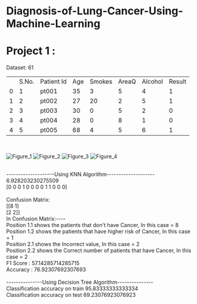 # Diagnosis-of-Lung-Cancer-Using-Machine-Learning

# Project 1 : 
<p>
Dataset:  61 <br>
   <table>
      <th>
         <td>S.No.</td>
         <td>Patient Id</td>
         <td>Age</td>
         <td>Smokes</td>
         <td>AreaQ</td>
         <td>Alcohol</td>
         <td>Result</td>
      </th>
      <tr>
         <td>0</td>
         <td>1</td>
         <td>pt001</td>
         <td>35</td>
         <td>3</td>
         <td>5</td>
         <td>4</td>
         <td>1</td>
      </tr>
      <tr>
         <td>1</td>
         <td>2</td>
         <td>pt002</td>
         <td>27</td>
         <td>20</td>
         <td>2</td>
         <td>5</td>
         <td>1</td>
      </tr>
      <tr>
         <td>2</td>
         <td>3</td>
         <td>pt003</td>
         <td>30</td>
         <td>0</td>
         <td>5</td>
         <td>2</td>
         <td>0</td>
      </tr>
      <tr>
         <td>3</td>
         <td>4</td>
         <td>pt004</td>
         <td>28</td>
         <td>0</td>
         <td>8</td>
         <td>1</td>
         <td>0</td>
      </tr>
      <tr>
         <td>4</td>
         <td>5</td>
         <td>pt005</td>
         <td>68</td>
         <td>4</td>
         <td>5</td>
         <td>6</td>
         <td>1</td>
      </tr>
   </table>
 <br>
   
   
![Figure_1](https://user-images.githubusercontent.com/88590516/153700984-b6428e2d-f60e-48d5-b9c0-d0ceb0fb44e7.png)
![Figure_2](https://user-images.githubusercontent.com/88590516/153700991-d42a41fa-79a7-412d-b7b1-31e7291831f3.png)
![Figure_3](https://user-images.githubusercontent.com/88590516/153700992-d9e1b24a-7862-4559-ae4a-45fa2c890ed3.png)
![Figure_4](https://user-images.githubusercontent.com/88590516/153700995-4ba17f5b-c14e-4aa9-8ddc-f1fe2481aa61.png)

   
<br>
--------------------Using KNN Algorithm-------------------- <br>
6.928203230275509 <br>
[0 0 0 1 0 0 0 0 1 1 0 0 0]   <br>
   <br>
Confusion Matrix: <br>
[[8 1]   <br>
 [2 2]]   <br>
In Confusion Matrix:----   <br>
Position 1.1 shows the patients that don't have Cancer, In this case = 8   <br>
Position 1.2 shows the patients that have higher risk of Cancer, In this case = 1   <br>
Position 2.1 shows the Incorrect value, In this case = 2   <br>
Position 2.2 shows the Correct number of patients that have Cancer, In this case = 2   <br>
F1 Score :  57.14285714285715   <br>
Accuracy :  76.92307692307693   <br>
   <br>
---------------Using Decision Tree Algorithm---------------   <br>
Classification accuracy on train 95.83333333333334   <br>
Classification accuracy on test 69.23076923076923   <br>
</p>
